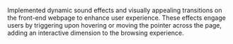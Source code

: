 Implemented dynamic sound effects and visually appealing transitions on the front-end webpage to enhance user experience. These effects engage users by triggering upon hovering or moving the pointer across the page, adding an interactive dimension to the browsing experience.
